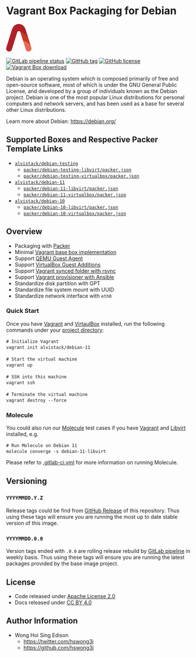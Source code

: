 # Vagrant Box Packaging for Debian

<a href="https://alvistack.com" title="AlviStack" target="_blank"><img src="/alvistack.svg" height="75" alt="AlviStack"></a>

[![GitLab pipeline status](https://img.shields.io/gitlab/pipeline/alvistack/vagrant-debian/master)](https://gitlab.com/alvistack/vagrant-debian/-/pipelines)
[![GitHub tag](https://img.shields.io/github/tag/alvistack/vagrant-debian.svg)](https://github.com/alvistack/vagrant-debian/tags)
[![GitHub license](https://img.shields.io/github/license/alvistack/vagrant-debian.svg)](https://github.com/alvistack/vagrant-debian/blob/master/LICENSE)
[![Vagrant Box download](https://img.shields.io/badge/dynamic/json?label=alvistack%2Fdebian-11&query=%24.boxes%5B%3A1%5D.downloads&url=https%3A%2F%2Fapp.vagrantup.com%2Fapi%2Fv1%2Fsearch%3Fq%3Dalvistack%2Fdebian-11)](https://app.vagrantup.com/alvistack/boxes/debian-11)

Debian is an operating system which is composed primarily of free and open-source software, most of which is under the GNU General Public License, and developed by a group of individuals known as the Debian project. Debian is one of the most popular Linux distributions for personal computers and network servers, and has been used as a base for several other Linux distributions.

Learn more about Debian: <https://debian.org/>

## Supported Boxes and Respective Packer Template Links

-   [`alvistack/debian-testing`](https://app.vagrantup.com/alvistack/boxes/debian-testing)
    -   [`packer/debian-testing-libvirt/packer.json`](https://github.com/alvistack/vagrant-debian/blob/master/packer/debian-testing-libvirt/packer.json)
    -   [`packer/debian-testing-virtualbox/packer.json`](https://github.com/alvistack/vagrant-debian/blob/master/packer/debian-testing-virtualbox/packer.json)
-   [`alvistack/debian-11`](https://app.vagrantup.com/alvistack/boxes/debian-11)
    -   [`packer/debian-11-libvirt/packer.json`](https://github.com/alvistack/vagrant-debian/blob/master/packer/debian-11-libvirt/packer.json)
    -   [`packer/debian-11-virtualbox/packer.json`](https://github.com/alvistack/vagrant-debian/blob/master/packer/debian-11-virtualbox/packer.json)
-   [`alvistack/debian-10`](https://app.vagrantup.com/alvistack/boxes/debian-10)
    -   [`packer/debian-10-libvirt/packer.json`](https://github.com/alvistack/vagrant-debian/blob/master/packer/debian-10-libvirt/packer.json)
    -   [`packer/debian-10-virtualbox/packer.json`](https://github.com/alvistack/vagrant-debian/blob/master/packer/debian-10-virtualbox/packer.json)

## Overview

-   Packaging with [Packer](https://www.packer.io/)
-   Minimal [Vagrant base box implementation](https://www.vagrantup.com/docs/boxes/base)
-   Support [QEMU Guest Agent](https://wiki.qemu.org/Features/GuestAgent)
-   Support [VirtualBox Guest Additions](https://www.virtualbox.org/manual/ch04.html)
-   Support [Vagrant synced folder with rsync](https://www.vagrantup.com/docs/synced-folders/rsync)
-   Support [Vagrant provisioner with Ansible](https://www.vagrantup.com/docs/provisioning/ansible)
-   Standardize disk partition with GPT
-   Standardize file system mount with UUID
-   Standardize network interface with `eth0`

### Quick Start

Once you have [Vagrant](https://www.vagrantup.com/docs/installation) and [VirtaulBox](https://www.virtualbox.org/) installed, run the following commands under your [project directory](https://learn.hashicorp.com/tutorials/vagrant/getting-started-project-setup?in=vagrant/getting-started):

    # Initialize Vagrant
    vagrant init alvistack/debian-11

    # Start the virtual machine
    vagrant up

    # SSH into this machine
    vagrant ssh

    # Terminate the virtual machine
    vagrant destroy --force

### Molecule

You could also run our [Molecule](https://molecule.readthedocs.io/en/stable/) test cases if you have [Vagrant](https://www.vagrantup.com/) and [Libvirt](https://libvirt.org/) installed, e.g.

    # Run Molecule on Debian 11
    molecule converge -s debian-11-libvirt

Please refer to [.gitlab-ci.yml](.gitlab-ci.yml) for more information on running Molecule.

## Versioning

### `YYYYMMDD.Y.Z`

Release tags could be find from [GitHub Release](https://github.com/alvistack/vagrant-debian/tags) of this repository. Thus using these tags will ensure you are running the most up to date stable version of this image.

### `YYYYMMDD.0.0`

Version tags ended with `.0.0` are rolling release rebuild by [GitLab pipeline](https://gitlab.com/alvistack/vagrant-debian/-/pipelines) in weekly basis. Thus using these tags will ensure you are running the latest packages provided by the base image project.

## License

-   Code released under [Apache License 2.0](LICENSE)
-   Docs released under [CC BY 4.0](http://creativecommons.org/licenses/by/4.0/)

## Author Information

-   Wong Hoi Sing Edison
    -   <https://twitter.com/hswong3i>
    -   <https://github.com/hswong3i>
